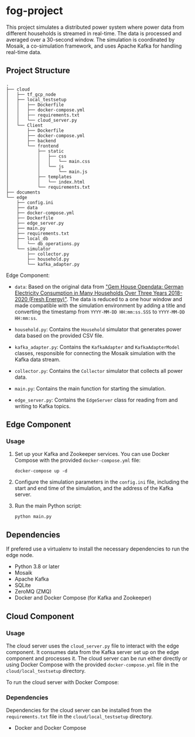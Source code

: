 # fog-project

This project simulates a distributed power system where power data from
different households is streamed in real-time. The data is processed and
averaged over a 30-second window. The simulation is coordinated by Mosaik, a
co-simulation framework, and uses Apache Kafka for handling real-time data.

## Project Structure

```
.
├── cloud
│   ├── tf_gcp_node
│   ├── local_testsetup
│   │   ├── Dockerfile
│   │   ├── docker-compose.yml
│   │   ├── requirements.txt
│   │   └── cloud_server.py
│   └── Client
│       ├── Dockerfile
│       ├── docker-compose.yml
│       ├── backend
│       └── frontend
│           ├── static
│           │   ├── css
│           │   │   └── main.css
│           │   └── js
│           │       └── main.js
│           ├── templates
│           │   └── index.html
│           └── requirements.txt
├── documents
└── edge
    ├── config.ini
    ├── data
    ├── docker-compose.yml
    ├── Dockerfile
    ├── edge_server.py
    ├── main.py
    ├── requirements.txt
    ├── local_db
    │   └── db_operations.py
    └── simulator
        ├── collector.py
        ├── household.py
        └── kafka_adapter.py

```

Edge Component:

- `data`: Based on the original data from ["Gem House Opendata: German Electricity Consumption in Many Households Over Three Years 2018-2020 (Fresh Energy)"](https://ieee-dataport.org/node/4576/). The data is reduced to a one hour window and made compatible with the simulation environment by adding a title and converting the timestamp from `YYYY-MM-DD HH:mm:ss.SSS` to `YYYY-MM-DD HH:mm:ss`.

- `household.py`: Contains the `Household` simulator that generates power data based on the provided CSV file.
- `kafka_adapter.py`: Contains the `KafkaAdapter` and `KafkaAdapterModel` classes, responsible for connecting the Mosaik simulation with the Kafka data stream.
- `collector.py`: Contains the `Collector` simulator that collects all power data.
- `main.py`: Contains the main function for starting the simulation.
- `edge_server.py`: Contains the `EdgeServer` class for reading from and writing to Kafka topics.

## Edge Component

### Usage

1. Set up your Kafka and Zookeeper services. You can use Docker Compose with the provided `docker-compose.yml` file:

    ```
    docker-compose up -d
    ```

2. Configure the simulation parameters in the `config.ini` file, including the start and end time of the simulation, and the address of the Kafka server.

3. Run the main Python script:

    ```
    python main.py
    ```

## Dependencies

If prefered use a virtualenv to install the necessary dependencies to run the edge node.

- Python 3.8 or later
- Mosaik
- Apache Kafka
- SQLite
- ZeroMQ (ZMQ)
- Docker and Docker Compose (for Kafka and Zookeeper)

## Cloud Component

### Usage

The cloud server uses the `cloud_server.py` file to interact with the edge component. It consumes data from the Kafka server set up on the edge component and processes it. The cloud server can be run either directly or using Docker Compose with the provided `docker-compose.yml` file in the `cloud/local_testsetup` directory.

To run the cloud server with Docker Compose:

### Dependencies

Dependencies for the cloud server can be installed from the `requirements.txt` file in the `cloud/local_testsetup` directory.

- Docker and Docker Compose
